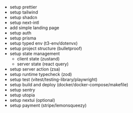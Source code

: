 - setup prettier
- setup tailwind
- setup shadcn
- setup next-intl
- add simple landing page
- setup auth
- setup prisma
- setup typed env (t3-env/dotenvx)
- setup project structure (bulletproof)
- setup state management
  - client state (zustand)
  - server state (react query)
- setup server action (zsa)
- setup runtime typecheck (zod)
- setup test (vitest/testing-library/playwright)
- setup build and deploy (docker/docker-compose/makefile)
- setup sentry
- setup utopia
- setup nextui (optional)
- setup payment (stripe/lemonsqueezy)
